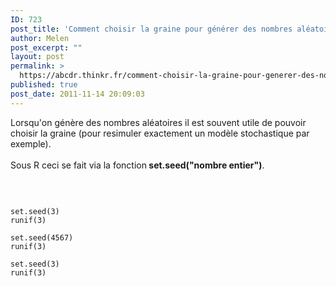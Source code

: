 ```yaml
---
ID: 723
post_title: 'Comment choisir la graine pour générer des nombres aléatoires dans R ? : set.seed'
author: Melen
post_excerpt: ""
layout: post
permalink: >
  https://abcdr.thinkr.fr/comment-choisir-la-graine-pour-generer-des-nombres-aleatoires/
published: true
post_date: 2011-11-14 20:09:03
---
```

Lorsqu'on génère des nombres aléatoires il est souvent utile de pouvoir choisir la graine (pour resimuler exactement un modèle stochastique par exemple).<br /><br />Sous R ceci se fait via la fonction<strong> set.seed("nombre entier")</strong>.<br /><br /> <pre><code><br /><br />set.seed(3)<br />runif(3)<br /><br />set.seed(4567)<br />runif(3)<br /><br />set.seed(3)<br />runif(3)<br /><br /></pre>